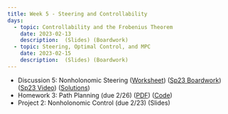 ```yaml
---
title: Week 5 - Steering and Controllability
days:
  - topic: Controllability and the Frobenius Theorem
    date: 2023-02-13
    description:  (Slides) (Boardwork)
  - topic: Steering, Optimal Control, and MPC
    date: 2023-02-15
    description:  (Slides) (Boardwork)
---
```


- Discussion 5: Nonholonomic Steering ([Worksheet](https://ucb-ee106.github.io/106b-sp23site/assets/disc/Discussion_5_Kinematic_Constraints.pdf)) ([Sp23 Boardwork](https://ucb-ee106.github.io/106b-sp23site/assets/disc/217_disc.pdf)) ([Sp23 Video](https://www.youtube.com/watch?v=O4yJjwGmpuk)) ([Solutions](https://ucb-ee106.github.io/106b-sp23site/assets/disc/Discussion_5_Kinematic_Constraints_Solns.pdf)) 
- Homework 3: Path Planning (due 2/26) ([PDF](https://ucb-ee106.github.io/106b-sp24site/assets/hw/hw3.pdf)) ([Code](https://ucb-ee106.github.io/106b-sp24site/assets/hw/hw3_code.zip))
- Project 2: Nonholonomic Control (due 2/23) (Slides)

<a id="Week6"></a>
